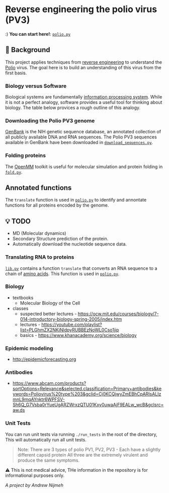 # Reverse engineering the polio virus (PV3)

:)
**You can start here!**: [`polio.py`](polio.py)

## :thought_balloon: Background
This project applies techniques from [reverse engineering](https://en.wikipedia.org/wiki/Information_processor) to understand the [Polio](https://en.wikipedia.org/wiki/Polio) virus. The goal here is to build an understanding of this virus from the first basis.

### Biology versus Software
Biological systems are fundamentally [information processing system](https://en.wikipedia.org/wiki/Information_processor). While it is not a perfect analogy, software provides a useful tool for thinking about biology. The table below provices a rough outline of this analogy.

### Downloading the Polio PV3 genome
[GenBank](https://www.ncbi.nlm.nih.gov/genbank/) is the NIH genetic sequence database, an annotated collection of all publicly available DNA and RNA sequences. The Polio PV3 sequences available in GenBank have been downloaded in [`download_sequences.py`](download_sequences.py).

### Folding proteins
The [OpenMM](http://openmm.org/) toolkit is useful for molecular simulation and protein folding in [`fold.py`](fold.py).

## Annotated functions
The `translate` function is used in [`polio.py`](polio.py) to identify and annontate functions for all proteins encoded by the genome.

## :bulb: TODO
- MD (Molecular dynamics)
- Secondary Structure prediction of the protein.
- Automatically download the nucleotide sequence data.

### Translating RNA to proteins
[`lib.py`](lib.py) contains a function `translate` that converts an RNA sequence to a chain of [amino acids](https://en.wikipedia.org/wiki/Amino_acid). This function is used in [`polio.py`](polio.py).

### Biology
- textbooks
  - Molecular Biology of the Cell
- classes 
  - suspected better lectures - https://ocw.mit.edu/courses/biology/7-014-introductory-biology-spring-2005/index.htm
  -  lectures - https://youtube.com/playlist?list=PLGhmZX2NKiNldpyRUBBEzNoWL0Cso1jip
  - basics - https://www.khanacademy.org/science/biology

### Epidemic modeling
- http://epidemicforecasting.org

### Antibodies
- https://www.abcam.com/products?sortOptions=Relevance&selected.classification=Primary+antibodies&keywords=Poliovirus%20type%203&gclid=Cj0KCQjwyZmEBhCpARIsALIzmnL9mqAYnktr6WPFSV-Sh6Q_G7Vsba0rYueUgARZWrxzQTU01Kxy0uwaAjF9EALw_wcB&gclsrc=aw.ds


### Unit Tests
You can run unit tests via running ```./run_tests``` in the root of the directory, This will automatically run all unit tests. 

> Note: There are 3 types of polio PV1, PV2, PV3 - Each have a slightly different capsid protein All three are the extremely virulent and produce the same symptoms.

⚠️ This is not medical advice, THe information in the repository is for informational purposes only.

*A project by Andrew Nijmeh*
